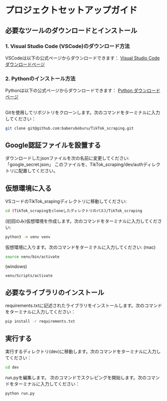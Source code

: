 # プロジェクトセットアップガイド  
  
## 必要なツールのダウンロードとインストール  
  
### 1. Visual Studio Code (VSCode)のダウンロード方法  
VSCodeは以下の公式ページからダウンロードできます：
[Visual Studio Code ダウンロードページ](https://code.visualstudio.com/Download)  
    
### 2. Pythonのインストール方法  
Pythonは以下の公式ページからダウンロードできます：
[Python ダウンロードページ](https://www.python.org/downloads/)
    
## 
Gitを使用してリポジトリをクローンします。次のコマンドをターミナルに入力してください：
```bash
git clone git@github.com:baberuboburu/TikTok_scraping.git
```
    
## Google認証ファイルを設置する  
ダウンロードしたjsonファイルを次の名前に変更してください:
「google_secret.json」
このファイルを、TikTok_scraping/dev/authディレクトリに配置してください。
    
## 仮想環境に入る
VSコードのTikTok_srapingディレクトリに移動してください:
```bash
cd (TikTok_scrapingをcloneしたディレクトリのパス)/TikTok_scraping
```
(初回のみ)仮想環境を作成します。次のコマンドをターミナルに入力してください:
```bash
python3 -m venv venv
```
仮想環境に入ります。次のコマンドをターミナルに入力してください:
(mac)
```bash
source venv/bin/activate
```
(windows)
```bash
venv/Scripts/activate
```
    
## 必要なライブラリのインストール  
requirements.txtに記述されたライブラリをインストールします。次のコマンドをターミナルに入力してください：
```bash
pip install -r requirements.txt
```
    
## 実行する
実行するディレクトリ(dev)に移動します。次のコマンドをターミナルに入力してください：
```bash
cd dev
```
run.pyを編集します。
次のコマンドでスクレピングを開始します。次のコマンドをターミナルに入力してください：
```bash
python run.py
```